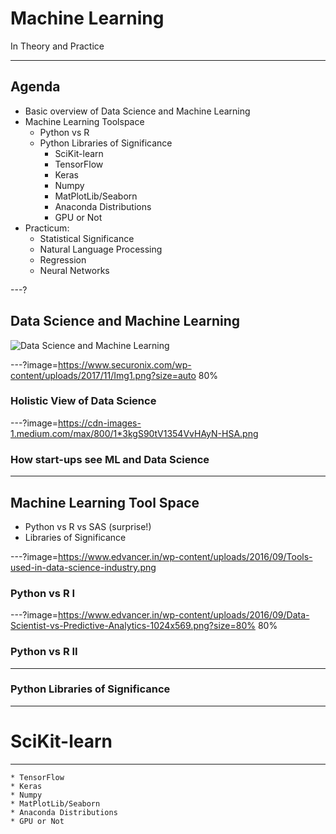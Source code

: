 # Machine Learning  

In Theory and Practice

---

## Agenda

* Basic overview of Data Science and Machine Learning
* Machine Learning Toolspace
  * Python vs R
  * Python Libraries of Significance
    * SciKit-learn
    * TensorFlow
    * Keras
    * Numpy
    * MatPlotLib/Seaborn
    * Anaconda Distributions
    * GPU or Not
* Practicum:
  * Statistical Significance
  * Natural Language Processing
  * Regression
  * Neural Networks


---?

## Data Science and Machine Learning
![Data Science and Machine Learning](image=https://i0.wp.com/s3.amazonaws.com/acadgildsite/wordpress_images/bigdatadeveloper/Devil+Is+in+the+Detail+Data+Science%2C+Artificial+Learning%2C+Machine+Learning%2C+and+Deep+Learning/9-img9.png?resize=461%2C290&ssl=1)

---?image=https://www.securonix.com/wp-content/uploads/2017/11/Img1.png?size=auto 80%

### Holistic View of Data Science

---?image=https://cdn-images-1.medium.com/max/800/1*3kgS90tV1354VvHAyN-HSA.png

### How start-ups see ML and Data Science 

---

## Machine Learning Tool Space
* Python vs R vs SAS (surprise!)
* Libraries of Significance

---?image=https://www.edvancer.in/wp-content/uploads/2016/09/Tools-used-in-data-science-industry.png
### Python vs R I

---?image=https://www.edvancer.in/wp-content/uploads/2016/09/Data-Scientist-vs-Predictive-Analytics-1024x569.png?size=80% 80%
### Python vs R II


---

### Python Libraries of Significance

---

# SciKit-learn

---
    * TensorFlow
    * Keras
    * Numpy
    * MatPlotLib/Seaborn
    * Anaconda Distributions
    * GPU or Not